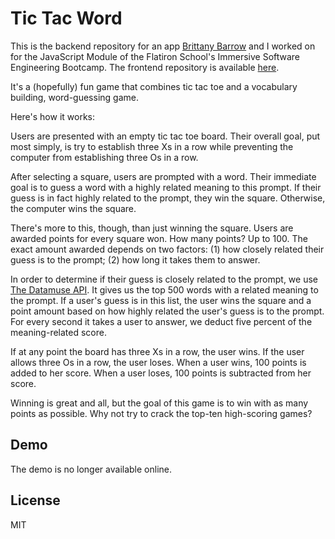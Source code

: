 # Tic Tac Word

This is the backend repository for an app <a href="https://github.com/BrittBarrow">Brittany Barrow</a> and I worked on for the JavaScript Module of the Flatiron School's Immersive Software Engineering Bootcamp. The frontend repository is available <a href="https://github.com/orenmagid/tic_tac_word_frontend">here</a>.

It's a (hopefully) fun game that combines tic tac toe and a vocabulary building, word-guessing game. 

Here's how it works:

Users are presented with an empty tic tac toe board. Their overall goal, put most simply, is try to establish three Xs in a row while preventing the computer from establishing three Os in a row.

After selecting a square, users are prompted with a word. Their immediate goal is to guess a word with a highly related meaning to this prompt. If their guess is in fact highly related to the prompt, they win the square. Otherwise, the computer wins the square.

There's more to this, though, than just winning the square. Users are awarded points for every square won. How many points? Up to 100. The exact amount awarded depends on two factors: (1) how closely related their guess is to the prompt; (2) how long it takes them to answer.

In order to determine if their guess is closely related to the prompt, we use <a href="https://www.datamuse.com/api/">The Datamuse API<a/>. It gives us the top 500 words with a related meaning to the prompt. If a user's guess is in this list, the user wins the square and a point amount based on how highly related the user's guess is to the prompt. For every second it takes a user to answer, we deduct five percent of the meaning-related score.
  
If at any point the board has three Xs in a row, the user wins. If the user allows three Os in a row, the user loses. When a user wins, 100 points is added to her score. When a user loses, 100 points is subtracted from her score.

Winning is great and all, but the goal of this game is to win with as many points as possible. Why not try to crack the top-ten high-scoring games?

## Demo

The demo is no longer available online.


## License

MIT
